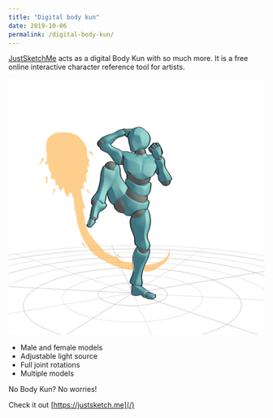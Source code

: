 ```yaml
---
title: "Digital body kun"
date: 2019-10-06
permalink: /digital-body-kun/
---
```


[JustSketchMe](/) acts as a digital Body Kun with so much more.
It is a free online interactive character reference tool for artists.

![Fire](/images/screenshots/fire.jpg)

- Male and female models
- Adjustable light source
- Full joint rotations
- Multiple models

No Body Kun? No worries!

Check it out [https://justsketch.me](/)
